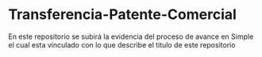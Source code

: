 # Transferencia-Patente-Comercial
En este repositorio se subirá la evidencia del proceso de avance en Simple el cual esta vinculado con lo que describe el titulo de este repositorio
